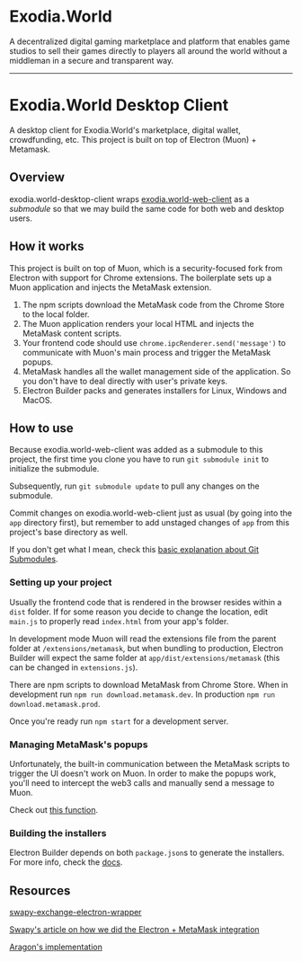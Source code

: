 # Exodia.World

A decentralized digital gaming marketplace and platform that enables game studios to sell their games directly to players all around the world without a middleman in a secure and transparent way.

---

# Exodia.World Desktop Client

A desktop client for Exodia.World's marketplace, digital wallet, crowdfunding, etc. This project is built on top of Electron (Muon) + Metamask.

## Overview

exodia.world-desktop-client wraps [exodia.world-web-client](https://bitbucket.org/exodia-world/exodia.world-web-client) as a *submodule* so that we may build the same code for both web and desktop users.

## How it works

This project is built on top of Muon, which is a security-focused fork from Electron with support for Chrome extensions. The boilerplate sets up a Muon application and injects the MetaMask extension. 

1. The npm scripts download the MetaMask code from the Chrome Store to the local folder.
2. The Muon application renders your local HTML and injects the MetaMask content scripts.
3. Your frontend code should use `chrome.ipcRenderer.send('message')` to communicate with Muon's main process and trigger the MetaMask popups.
4. MetaMask handles all the wallet management side of the application. So you don't have to deal directly with user's private keys.
5. Electron Builder packs and generates installers for Linux, Windows and MacOS.

## How to use

Because exodia.world-web-client was added as a submodule to this project, the first time you clone you have to run `git submodule init` to initialize the submodule.

Subsequently, run `git submodule update` to pull any changes on the submodule.

Commit changes on exodia.world-web-client just as usual (by going into the `app` directory first), but remember to add unstaged changes of `app` from this project's base directory as well.

If you don't get what I mean, check this [basic explanation about Git Submodules](https://gist.github.com/gitaarik/8735255).

### Setting up your project

Usually the frontend code that is rendered in the browser resides within a `dist` folder. If for some reason you decide to change the location, edit `main.js` to properly read `index.html` from your app's folder.

In development mode Muon will read the extensions file from the parent folder at `/extensions/metamask`, but when bundling to production, Electron Builder will expect the same folder at `app/dist/extensions/metamask` (this can be changed in `extensions.js`).

There are npm scripts to download MetaMask from Chrome Store. When in development run `npm run download.metamask.dev`. In production `npm run download.metamask.prod`.

Once you're ready run `npm start` for a development server.

### Managing MetaMask's popups

Unfortunately, the built-in communication between the MetaMask scripts to trigger the UI doesn't work on Muon. In order to make the popups work, you'll need to intercept the web3 calls and manually send a message to Muon.

Check out [this function](https://github.com/SwapyNetwork/electron-metamask-boilerplate/blob/master/your-app/index.js#L33).

### Building the installers

Electron Builder depends on both `package.json`s to generate the installers. For more info, check the [docs](https://www.electron.build/).

## Resources

[swapy-exchange-electron-wrapper](https://github.com/SwapyNetwork/swapy-exchange-electron-wrapper)

[Swapy's article on how we did the Electron + MetaMask integration](https://medium.com/@SwapyNetwork/integrating-metamask-with-electron-a-simple-secure-and-non-intrusive-approach-517a04da1656)

[Aragon's implementation](https://blog.aragon.one/electron-metamask-secure-easy-to-use-dapps-5a9987d21034)

